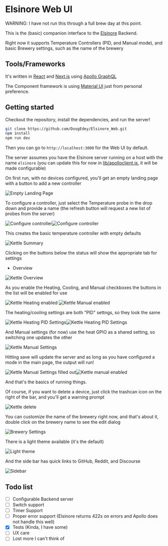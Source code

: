 # Elsinore Web UI

WARNING: I have not run this through a full brew day at this point.

This is the (basic) companion interface to the [Elsinore](https://github.com/DougEdey/elsinore/) Backend.

Right now it supports Temperature Controllers (PID, and Manual mode), and basic Brewery settings, such as the name of the brewery

## Tools/Frameworks

It's written in [React](https://reactjs.org/) and [Next.js](https://nextjs.org/) using [Apollo GraphQL](https://www.apollographql.com/)

The Component framework is using [Material UI](material-ui.com/) just from personal preference.

## Getting started

Checkout the repository, install the dependencies, and run the server!

```bash
git clone https://github.com/DougEdey/Elsinore_Web.git
npm install
npm run dev
```

Then you can go to `http://localhost:3000` for the Web UI by default.

The server assumes you have the Elsinore server running on a host with the name `elsinore` (you can update this for now in [lib/apolloclient.js](./lib/apolloclient.js), it will be made configurable)

On first run, with no devices configured, you'll get an empty landing page with a button to add a new controller

![Empty Landing Page](./files/empty_landing.png "Empty Landing Page")

To configure a controller, just select the Temperature probe in the drop down and provide a name (the refresh button will request a new list of probes from the server)

![Configure controller](./files/create_probe_empty.png "Empty configuration dialog")![Configure controller](./files/create_probe_filled.png "Filled configuration dialog")

This creates the basic temperature controller with empty defaults

![Kettle Summary](./files/kettle_summary.png "Temperature Controller summary")

Clicking on the buttons below the status will show the appropriate tab for settings

* Overview

![Kettle Overview](./files/kettle_empty_overview.png "Default kettle overview")

As you enable the Heating, Cooling, and Manual checkboxes the buttons in the list will be enabled for use

![Kettle Heating enabled](./files/kettle_heating_enabled.png "Kettle Heating enabled") ![Kettle Manual enabled](./files/kettle_heating_manual_enabled.png "Kettle Heating and Manual enabled")

The heating/cooling settings are both "PID" settngs, so they look the same

![Kettle Heating PID Settings](./files/kettle_empty_heat.png "Empty Heat Settings")![Kettle Heating PID Settings](./files/kettle_filled_heating.png "Filled Heat Settings")

And Manual settings (for now) use the heat GPIO as a shared setting, so switching one updates the other

![Kettle Manual Settings](./files/kettle_empty_manual.png "Empty Manual settings")

Hitting save will update the server and as long as you have configured a mode in the main page, the output will run!

![Kettle Manual Settings filled out](./files/kettle_configured_manual.png "Configured manual settings")![Kettle manual enabled](./files/kettle_configured_summary_manual.png "Configured and enabled Manual mode")

And that's the basics of running things.

Of course, if you want to delete a device, just click the trashcan icon on the right of the bar, and you'll get a warning prompt

![Kettle delete](./files/delete_controller.png "Delete controller dialog")

You can customize the name of the brewery right now, and that's about it, double click on the brewery name to see the edit dialog

![Brewery Settings](./files/edit_brewery_settings.png "Brewery settings dialog")

There is a light theme available (it's the default)

![Light theme](./files/light_theme.png "Light mode")

And the side bar has quick links to GitHub, Reddit, and Discourse

![Sidebar](./files/sidebar.png "Sidebar")

## Todo list

* [ ] Configurable Backend server
* [ ] Switch support
* [ ] Timer Support
* [ ] Proper error support (Elsinore returns 422s on errors and Apollo does not handle this well)
* [x] Tests (Kinda, I have some)
* [ ] UX care
* [ ] Lost more I can't think of
